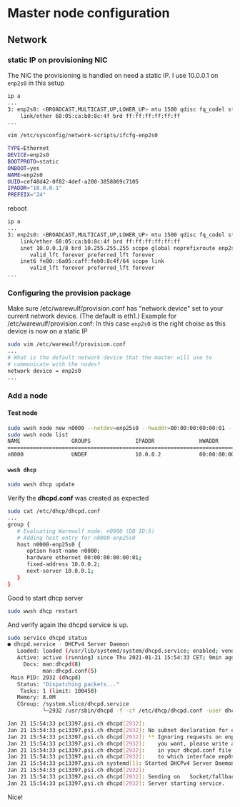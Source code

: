 # Master node configuration

## Network

### static IP on provisioning NIC
The NIC the provisioning is handled on need a static IP.
I use 10.0.0.1 on `enp2s0` in this setup

```bash
ip a
...
3: enp2s0: <BROADCAST,MULTICAST,UP,LOWER_UP> mtu 1500 qdisc fq_codel state UP group default qlen 1000
    link/ether 68:05:ca:b0:8c:4f brd ff:ff:ff:ff:ff:ff
...
```

```bash
vim /etc/sysconfig/network-scripts/ifcfg-enp2s0
```
```sh
TYPE=Ethernet
DEVICE=enp2s0
BOOTPROTO=static
ONBOOT=yes
NAME=enp2s0
UUID=cef48d42-0f82-4def-a200-3858869c7105
IPADDR="10.0.0.1"
PREFEIX="24"
```
reboot
```bash
ip a
...
3: enp2s0: <BROADCAST,MULTICAST,UP,LOWER_UP> mtu 1500 qdisc fq_codel state UP group default qlen 1000
    link/ether 68:05:ca:b0:8c:4f brd ff:ff:ff:ff:ff:ff
    inet 10.0.0.1/8 brd 10.255.255.255 scope global noprefixroute enp2s0
       valid_lft forever preferred_lft forever
    inet6 fe80::6a05:caff:feb0:8c4f/64 scope link 
       valid_lft forever preferred_lft forever
...
```

### Configuring the provision package
Make sure /etc/warewulf/provision.conf has "network device" set to your current network device. (The default is eth1.)
Example for /etc/warewulf/provision.conf:
In this case `enp2s0` is the right choise as this device is now on a static IP
```bash
sudo vim /etc/warewulf/provision.conf
...
# What is the default network device that the master will use to
# communicate with the nodes?
network device = enp2s0
...
```

### Add a node
#### Test node
```bash
sudo wwsh node new n0000 --netdev=enp25s0 --hwaddr=00:00:00:00:00:01 --ipaddr=10.0.0.2 --fqdn 'gfa-ecmc-01.psi.ch'
sudo wwsh node list
NAME                GROUPS              IPADDR              HWADDR             
================================================================================
n0000               UNDEF               10.0.0.2            00:00:00:00:00:01  

```
#### `wwsh dhcp`
```bash
sudo wwsh dhcp update
```
Verify the **dhcpd.conf** was created as expected
```bash
sudo cat /etc/dhcp/dhcpd.conf
...
group {
   # Evaluating Warewulf node: n0000 (DB ID:5)
   # Adding host entry for n0000-enp25s0
   host n0000-enp25s0 {
      option host-name n0000;
      hardware ethernet 00:00:00:00:00:01;
      fixed-address 10.0.0.2;
      next-server 10.0.0.1;
   }
}
```
Good to start dhcp server
```bash
sudo wwsh dhcp restart
```
And verify again the dhcpd service is up.
```bash
sudo service dhcpd status
● dhcpd.service - DHCPv4 Server Daemon
   Loaded: loaded (/usr/lib/systemd/system/dhcpd.service; enabled; vendor preset: disabled)
   Active: active (running) since Thu 2021-01-21 15:54:33 CET; 9min ago
     Docs: man:dhcpd(8)
           man:dhcpd.conf(5)
 Main PID: 2932 (dhcpd)
   Status: "Dispatching packets..."
    Tasks: 1 (limit: 100458)
   Memory: 8.0M
   CGroup: /system.slice/dhcpd.service
           └─2932 /usr/sbin/dhcpd -f -cf /etc/dhcp/dhcpd.conf -user dhcpd -group dhcpd --no-pid

Jan 21 15:54:33 pc13397.psi.ch dhcpd[2932]: 
Jan 21 15:54:33 pc13397.psi.ch dhcpd[2932]: No subnet declaration for enp0s25 (129.129.144.76).
Jan 21 15:54:33 pc13397.psi.ch dhcpd[2932]: ** Ignoring requests on enp0s25.  If this is not what
Jan 21 15:54:33 pc13397.psi.ch dhcpd[2932]:    you want, please write a subnet declaration
Jan 21 15:54:33 pc13397.psi.ch dhcpd[2932]:    in your dhcpd.conf file for the network segment
Jan 21 15:54:33 pc13397.psi.ch dhcpd[2932]:    to which interface enp0s25 is attached. **
Jan 21 15:54:33 pc13397.psi.ch systemd[1]: Started DHCPv4 Server Daemon.
Jan 21 15:54:33 pc13397.psi.ch dhcpd[2932]: 
Jan 21 15:54:33 pc13397.psi.ch dhcpd[2932]: Sending on   Socket/fallback/fallback-net
Jan 21 15:54:33 pc13397.psi.ch dhcpd[2932]: Server starting service.
```
Nice!
